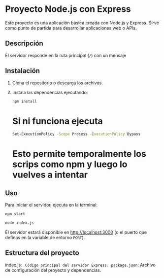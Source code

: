 # Proyecto Node.js con Express

Este proyecto es una aplicación básica creada con Node.js y Express. Sirve como punto de partida para desarrollar aplicaciones web o APIs.

## Descripción

El servidor responde en la ruta principal (`/`) con un mensaje

## Instalación

1. Clona el repositorio o descarga los archivos.
2. Instala las dependencias ejecutando:

   ```sh
   npm install
   ```
   # Si ni funciona ejecuta
   ```sh
   Set-ExecutionPolicy -Scope Process -ExecutionPolicy Bypass
   ```
   # Esto permite temporalmente los scrips como npm y luego lo vuelves a intentar
## Uso

Para iniciar el servidor, ejecuta en la terminal:

```sh
npm start
```

```sh
node index.js
```

El servidor estará disponible en [http://localhost:3000](http://localhost:3000) (o el puerto que definas en la variable de entorno `PORT`).

## Estructura del proyecto
index.js`: Código principal del servidor Express.
package.json`: Archivo de configuración del proyecto y dependencias.




